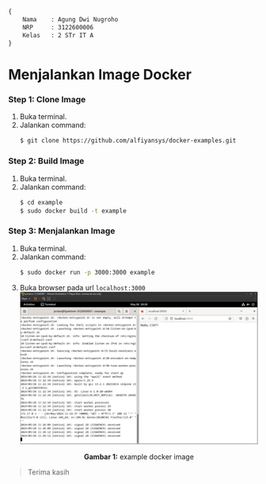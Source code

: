 ```
{
    Nama    : Agung Dwi Nugroho
    NRP     : 3122600006
    Kelas   : 2 STr IT A
}
```

# Menjalankan Image Docker

### Step 1: Clone Image
1. Buka terminal.
2. Jalankan command:
   ```bash
   $ git clone https://github.com/alfiyansys/docker-examples.git
   ```

### Step 2: Build Image
1. Buka terminal.
2. Jalankan command:
   ```bash
   $ cd example
   $ sudo docker build -t example
   ```

### Step 3: Menjalankan Image
1. Buka terminal.
2. Jalankan command:
   ```bash
   $ sudo docker run -p 3000:3000 example
   ```
3. Buka browser pada url `localhost:3000`
    <div align="center">
        <img src="./assets/1.png">
        <p><strong>Gambar 1:</strong> example docker image</p>
    </div>

> Terima kasih